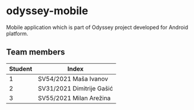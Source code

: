 # odyssey-mobile
Mobile application which is part of Odyssey project developed for Android platform.

## Team members
| Student | Index                     |
|---------|---------------------------|
| 1       | SV54/2021 Maša Ivanov     |
| 2       | SV31/2021 Dimitrije Gašić |
| 3       | SV55/2021 Milan Arežina   |
